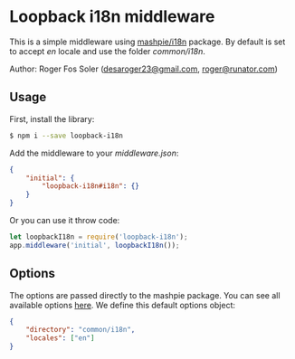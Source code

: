 
# Loopback i18n middleware

This is a simple middleware using [mashpie/i18n](https://github.com/mashpie/i18n-node) package. By default is set to accept *en* locale and use the folder *common/i18n*.

Author: Roger Fos Soler (desaroger23@gmail.com, roger@runator.com)

## Usage

First, install the library:

```bash
$ npm i --save loopback-i18n
```

Add the middleware to your *middleware.json*:

```json
{
	"initial": {
		"loopback-i18n#i18n": {}
	}
}
```

Or you can use it throw code:

```js
let loopbackI18n = require('loopback-i18n');
app.middleware('initial', loopbackI18n());
```

## Options

The options are passed directly to the mashpie package. You can see all available options [here](https://github.com/mashpie/i18n-node#list-of-all-configuration-options). We define this default options object:

```json
{
	"directory": "common/i18n",
	"locales": ["en"]
}
```